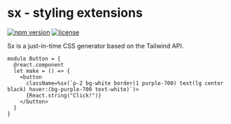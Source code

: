 # sx - styling extensions

[![npm version](https://img.shields.io/npm/v/@hyper-systems/rescript-sx.svg)](https://www.npmjs.com/package/@hyper-systems/rescript-sx)
[![license](https://img.shields.io/npm/l/@hyper-systems/rescript-sx.svg)](https://www.npmjs.com/package/@hyper-systems/rescript-sx)

Sx is a just-in-time CSS generator based on the Tailwind API.

```rescript
module Button = {
  @react.component
  let make = () => {
    <button
      className=%sx(`p-2 bg-white border(1 purple-700) text(lg center black) hover:(bg-purple-700 text-white)`)>
      {React.string("Click!")}
    </button>
  }
}
```
